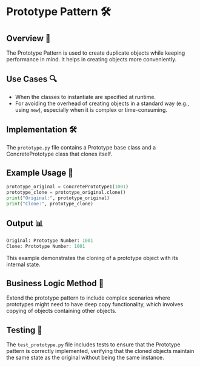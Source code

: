 # Prototype Pattern 🛠️

## Overview 📖
The Prototype Pattern is used to create duplicate objects while keeping performance in mind. It helps in creating objects more conveniently.

## Use Cases 🔍
- When the classes to instantiate are specified at runtime.
- For avoiding the overhead of creating objects in a standard way (e.g., using `new`), especially when it is complex or time-consuming.

## Implementation 🛠️
The `prototype.py` file contains a Prototype base class and a ConcretePrototype class that clones itself.

## Example Usage 📝
```python
prototype_original = ConcretePrototype1(1001)
prototype_clone = prototype_original.clone()
print("Original:", prototype_original)
print("Clone:", prototype_clone)
```
## Output 📊
```python
Original: Prototype Number: 1001
Clone: Prototype Number: 1001
```
This example demonstrates the cloning of a prototype object with its internal state.

## Business Logic Method 🧠

Extend the prototype pattern to include complex scenarios where prototypes might need to have deep copy functionality, which involves copying of objects containing other objects.

## Testing 🧪
The `test_prototype.py` file includes tests to ensure that the Prototype pattern is correctly implemented, verifying that the cloned objects maintain the same state as the original without being the same instance.
